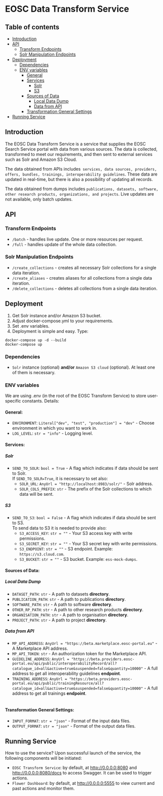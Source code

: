 # EOSC Data Transform Service
## Table of contents
- [Introduction](#introduction) 
- [API](#api)
  - [Transform Endpoints](#transform-endpoints)
  - [Solr Manipulation Endpoints](#solr-manipulation-endpoints)
- [Deployment](#deployment)
  - [Dependencies](#dependencies) 
  - [ENV variables](#env-variables)
    - [General](#general)
    - [Services](#services)
      - [Solr](#solr)
      - [S3](#s3)
    - [Sources of Data](#sources-of-data)
      - [Local Data Dump](#local-data-dump)
      - [Data from API](#data-from-api)
    - [Transformation General Settings](#transformation-general-settings)
- [Running Service](#running-service)

## Introduction

The EOSC Data Transform Service is a service that supplies the EOSC Search Service portal with data from various sources. The data is collected, transformed to meet our requirements, and then sent to external services such as Solr and Amazon S3 Cloud.

The data obtained from APIs includes` services, data sources, providers, offers, bundles, trainings, interoperability guidelines`. These data are updated in real-time, but there is also a possibility of updating all records.

The data obtained from dumps includes `publications, datasets, software, other research products, organizations, and projects`. Live updates are not available, only batch updates.

## API
### Transform Endpoints
- `/batch` - handles live update. One or more resources per request.
- `/full` - handles update of the whole data collection.

### Solr Manipulation Endpoints
- `/create_collections` - creates all necessary Solr collections for a single data iteration.
- `/create_aliases` - creates aliases for all collections from a single data iteration.
- `/delete_collections` - deletes all collections from a single data iteration. 

## Deployment
1) Get Solr instance and/or Amazon S3 bucket.
2) Adjust docker-compose.yml to your requirements.
3) Set .env variables.
4) Deployment is simple and easy. Type:
```shell
docker-compose up -d --build
docker-compose up
```
### Dependencies
- `Solr` instance (optional) **and/or** `Amazon S3 cloud` (optional). At least one of them is necessary. 

### ENV variables
We are using .env (in the root of the EOSC Transform Service) to store user-specific constants. Details:
#### General:
- `ENVIRONMENT`: `Literal["dev", "test", "production"] = "dev"` - Choose environment in which you want to work in.
- `LOG_LEVEL`: `str = "info"` - Logging level.

#### Services:
##### Solr
- `SEND_TO_SOLR`: `bool = True` -  A flag which indicates if data should be sent to Solr.
  <br> If `SEND_TO_SOLR=True`, it is necessary to set also:
  - `SOLR_URL`: `AnyUrl = "http://localhost:8983/solr/"` - Solr address.
  - `SOLR_COLS_PREFIX`: `str` - The prefix of the Solr collections to which data will be sent.

##### S3
- `SEND_TO_S3`: `bool = False` - A flag which indicates if data should be sent to S3.
  <br> To send data to S3 it is needed to provide also:
  - `S3_ACCESS_KEY`: `str = ""` - Your S3 access key with write permissions.
  - `S3_SECRET_KEY`: `str = ""` - Your S3 secret key with write permissions.
  - `S3_ENDPOINT`: `str = ""` - S3 endpoint. Example: `https://s3.cloud.com`.
  - `S3_BUCKET`: `str = ""` - S3 bucket. Example: `ess-mock-dumps`.

#### Sources of Data:
##### Local Data Dump
- `DATASET_PATH`: `str` - A path to datasets **directory**.
- `PUBLICATION_PATH`: `str` - A path to publications **directory**.
- `SOFTWARE_PATH`: `str` - A path to software **directory**.
- `OTHER_RP_PATH`: `str` - A path to other research products **directory**.
- `ORGANISATION_PATH`: `str` - A path to organisation **directory**.
- `PROJECT_PATH`: `str` - A path to project **directory**.

##### Data from API
- `MP_API_ADDRESS`: `AnyUrl = "https://beta.marketplace.eosc-portal.eu"` - A Marketplace API address.
- `MP_API_TOKEN`: `str` - An authorization token for the Marketplace API.
- `GUIDELINE_ADDRESS`: `AnyUrl = "https://beta.providers.eosc-portal.eu/api/public/interoperabilityRecord/all?catalogue_id=all&active=true&suspended=false&quantity=10000"` - A full address to get all interoperability guidelines **endpoint**.
- `TRAINING_ADDRESS`: `AnyUrl = "https://beta.providers.eosc-portal.eu/api/public/trainingResource/all?catalogue_id=all&active=true&suspended=false&quantity=10000"` - A full address to get all trainings **endpoint**.
<br></br>

#### Transformation General Settings:
- `INPUT_FORMAT`: `str = "json"` - Format of the input data files.
- `OUTPUT_FORMAT`: `str = "json"` - Format of the output data files.

## Running Service
How to use the service? Upon successful launch of the service, the following components will be initiated:
- `EOSC Transform Service`: by default, at http://0.0.0.0:8080 and http://0.0.0.0:8080/docs to access Swagger. It can be used to trigger actions.
- `Flower Dashboard`: by default, at http://0.0.0.0:5555 to view current and past actions and monitor them.